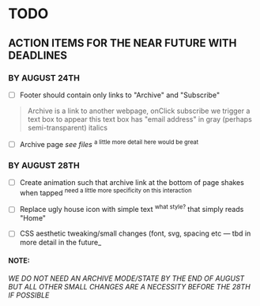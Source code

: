 # TODO
## ACTION ITEMS FOR THE NEAR FUTURE WITH DEADLINES

### BY AUGUST 24TH
- [ ] Footer should contain only links to "Archive" and "Subscribe"
> Archive is a link to another webpage, 
> onClick subscribe we trigger a text box to appear
> this text box has "email address" in gray (perhaps semi-transparent) italics
- [ ] Archive page _see files_  <sup>a little more detail here would be great</sup>

### BY AUGUST 28TH
- [ ] Create animation such that archive link at the bottom of page shakes when tapped <sup>need a little more specificity on this interaction</sup>
- [ ] Replace ugly house icon with simple text <sup>what style?</sup> that simply reads "Home" 
- [ ] CSS aesthetic tweaking/small changes (font, svg, spacing etc — tbd in more detail in the future_
    
    
 #### NOTE:
_WE DO NOT NEED AN ARCHIVE MODE/STATE BY THE END OF AUGUST BUT ALL OTHER SMALL CHANGES ARE A NECESSITY BEFORE THE 28TH IF POSSIBLE_
